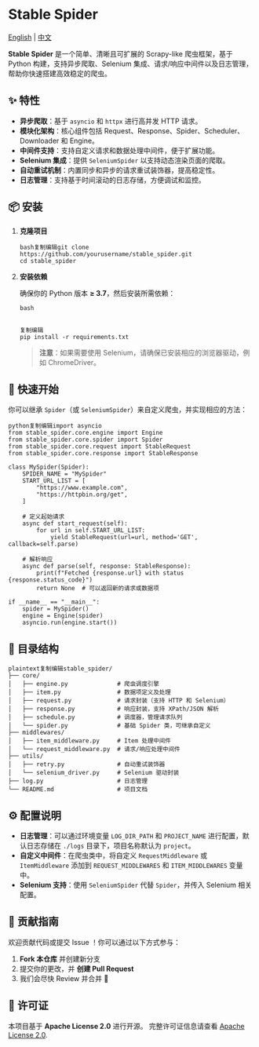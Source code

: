 # Stable Spider

[English](README.md) | [中文](README.zh.md)

**Stable Spider** 是一个简单、清晰且可扩展的 Scrapy-like 爬虫框架，基于 Python 构建，支持异步爬取、Selenium
集成、请求/响应中间件以及日志管理，帮助你快速搭建高效稳定的爬虫。

## ✨ 特性

- **异步爬取**：基于 `asyncio` 和 `httpx` 进行高并发 HTTP 请求。
- **模块化架构**：核心组件包括 Request、Response、Spider、Scheduler、Downloader 和 Engine。
- **中间件支持**：支持自定义请求和数据处理中间件，便于扩展功能。
- **Selenium 集成**：提供 `SeleniumSpider` 以支持动态渲染页面的爬取。
- **自动重试机制**：内置同步和异步的请求重试装饰器，提高稳定性。
- **日志管理**：支持基于时间滚动的日志存储，方便调试和监控。

## 📦 安装

1. **克隆项目**

   ```
   bash复制编辑git clone https://github.com/yourusername/stable_spider.git
   cd stable_spider
   ```

2. **安装依赖**

   确保你的 Python 版本 **≥ 3.7**，然后安装所需依赖：

   ```
   bash
   
   
   复制编辑
   pip install -r requirements.txt
   ```

   > **注意**：如果需要使用 Selenium，请确保已安装相应的浏览器驱动，例如 ChromeDriver。

## 🚀 快速开始

你可以继承 `Spider`（或 `SeleniumSpider`）来自定义爬虫，并实现相应的方法：

```
python复制编辑import asyncio
from stable_spider.core.engine import Engine
from stable_spider.core.spider import Spider
from stable_spider.core.request import StableRequest
from stable_spider.core.response import StableResponse

class MySpider(Spider):
    SPIDER_NAME = "MySpider"
    START_URL_LIST = [
        "https://www.example.com",
        "https://httpbin.org/get",
    ]

    # 定义起始请求
    async def start_request(self):
        for url in self.START_URL_LIST:
            yield StableRequest(url=url, method='GET', callback=self.parse)

    # 解析响应
    async def parse(self, response: StableResponse):
        print(f"Fetched {response.url} with status {response.status_code}")
        return None  # 可以返回新的请求或数据项

if __name__ == "__main__":
    spider = MySpider()
    engine = Engine(spider)
    asyncio.run(engine.start())
```

## 📂 目录结构

```
plaintext复制编辑stable_spider/
├── core/
│   ├── engine.py              # 爬虫调度引擎
│   ├── item.py                # 数据项定义及处理
│   ├── request.py             # 请求封装（支持 HTTP 和 Selenium）
│   ├── response.py            # 响应封装，支持 XPath/JSON 解析
│   ├── schedule.py            # 调度器，管理请求队列
│   └── spider.py              # 基础 Spider 类，可继承自定义
├── middlewares/
│   ├── item_middleware.py     # Item 处理中间件
│   └── request_middleware.py  # 请求/响应处理中间件
├── utils/
│   ├── retry.py               # 自动重试装饰器
│   └── selenium_driver.py     # Selenium 驱动封装
├── log.py                     # 日志管理
└── README.md                  # 项目文档
```

## ⚙️ 配置说明

- **日志管理**：可以通过环境变量 `LOG_DIR_PATH` 和 `PROJECT_NAME` 进行配置，默认日志存储在 `./logs`
  目录下，项目名称默认为 `project`。
- **自定义中间件**：在爬虫类中，将自定义 `RequestMiddleware` 或 `ItemMiddleware` 添加到 `REQUEST_MIDDLEWARES`
  和 `ITEM_MIDDLEWARES` 变量中。
- **Selenium 支持**：使用 `SeleniumSpider` 代替 `Spider`，并传入 Selenium 相关配置。

## 🤝 贡献指南

欢迎贡献代码或提交 Issue ！你可以通过以下方式参与：

1. **Fork 本仓库** 并创建新分支
2. 提交你的更改，并 **创建 Pull Request**
3. 我们会尽快 Review 并合并 🎉

## 📜 许可证

本项目基于 **Apache License 2.0** 进行开源。
完整许可证信息请查看 [Apache License 2.0](http://www.apache.org/licenses/).